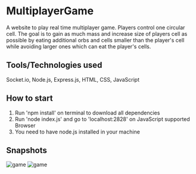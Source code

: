 # MultiplayerGame

A website to play real time multiplayer game. Players control one circular cell. The goal is to gain as much mass and increase size of players cell as possible by eating additional orbs and cells smaller than the player's cell while avoiding larger ones which can eat the player's cells.

## Tools/Technologies used
Socket.io, Node.js, Express.js, HTML, CSS, JavaScript

## How to start
1. Run 'npm install' on terminal to download all dependencies 
2. Run 'node index.js' and go to 'localhost:2828' on JavaScript supported Browser
3. You need to have node.js installed in your machine

## Snapshots

![game](https://github.com/SaiAnveshKanchi/Images/blob/main/IMG-20220720-WA0000.jpg)
![game](https://github.com/SaiAnveshKanchi/Images/blob/main/IMG-20220720-WA0001.jpg)

